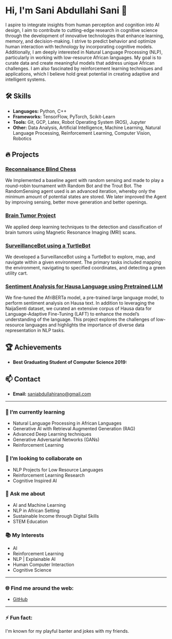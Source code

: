 # Hi, I'm Sani Abdullahi Sani 👋

I aspire to integrate insights from human perception and cognition into AI design, I aim to contribute to cutting-edge research in cognitive science through the development of innovative technologies that enhance learning, memory, and decision-making. I strive to predict behavior and optimize human interaction with technology by incorporating cognitive models. Additionally, I am deeply interested in Natural Language Processing (NLP), particularly in working with low-resource African languages. My goal is to curate data and create meaningful models that address unique African challenges. I am also fascinated by reinforcement learning techniques and applications, which I believe hold great potential in creating adaptive and intelligent systems.

## 🛠️ Skills
- **Languages:** Python, C++
- **Frameworks:** TensorFlow, PyTorch, Scikit-Learn
- **Tools:** Git, GCP, Latex, Robot Operating System (ROS), Jupyter
- **Other:** Data Analysis, Artificial Intelligence, Machine Learning, Natural Language Processing, Reinforcement Learning, Computer Vision, Robotics

## 🔥 Projects
### [Reconnaisance Blind Chess](https://github.com/Sani-Abdullahi-Sani/Artificial-Intelligence-Projects/tree/main/Reconnaissance%20Blind%20Chess%20(RBC))
We Implemented a baseline agent with random sensing and made to play a round-robin tournament with Random Bot and the Trout Bot. The
RandomSensing agent used is an advanced iteration, whereby only the minimum amount of potential states are stored. We later improved the Agent by improving sensing, better move generation and better openings.

### [Brain Tumor Project](https://github.com/Sani-Abdullahi-Sani/Machine-Learning-Projects/tree/35923955a31a15d78879c597e73e1c308a22775d/Brain%20Tumor%20Project)
We applied deep learning techniques to the detection and classification of brain tumors using Magnetic Resonance Imaging (MRI) scans.

### [SurveillanceBot using a TurtleBot](https://github.com/Sani-Abdullahi-Sani/Robotics-Projects/tree/955a40e84b72ca8274a075f577c89109c0dce475/SurveillanceBot%20using%20TurtleBot)
We developed a SurveillanceBot using a TurtleBot to explore, map, and navigate within a given environment. The primary tasks included mapping the environment, navigating to specified coordinates, and detecting a green utility cart.

### [Sentiment Analysis for Hausa Language using Pretrained LLM](https://github.com/Sani-Abdullahi-Sani/Natural-Language-Processing/tree/main/Sentiment%20Analysis%20in%20African%20Languages%20Project)
We fine-tuned the AfriBERTa model, a pre-trained large language model, to perform sentiment analysis on Hausa text. In addition to leveraging the NaijaSenti dataset, we curated an extensive corpus of Hausa data for Language-Adaptive Fine-Tuning (LAFT) to enhance the model’s understanding of the language. This project explores the challenges of low-resource languages and highlights the importance of diverse data representation in NLP tasks.


## 🏆 Achievements
- **Best Graduating Student of Computer Science 2019:** 

## 📫 Contact
- **Email:** saniabdullahirano@gmail.com


---

### 🌱 I’m currently learning
- Natural Language Processing in African Languages
- Generative AI with Retrieval Augmented Generation (RAG)
- Advanced Deep Learning techniques
- Generative Adversarial Networks (GANs)
- Reinforcement Learning

### 👯 I’m looking to collaborate on
- NLP Projects for Low Resource Languages
- Reinforcement Learning Research
- Cognitive Inspired AI

### 💬 Ask me about
- AI and Machine Learning
- NLP in African Setting
- Sustainable Income through Digital Skills
- STEM Education

### 📚 My Interests
- AI
- Reinforcement Learning
- NLP | Explainable AI
- Human Computer Interaction
- Cognitive Science  

---

### 🌐 Find me around the web:
- [GitHub](https://github.com/Sani-Abdullahi-Sani)

---

### ⚡ Fun fact:
I'm known for my playful banter and jokes with my friends.
